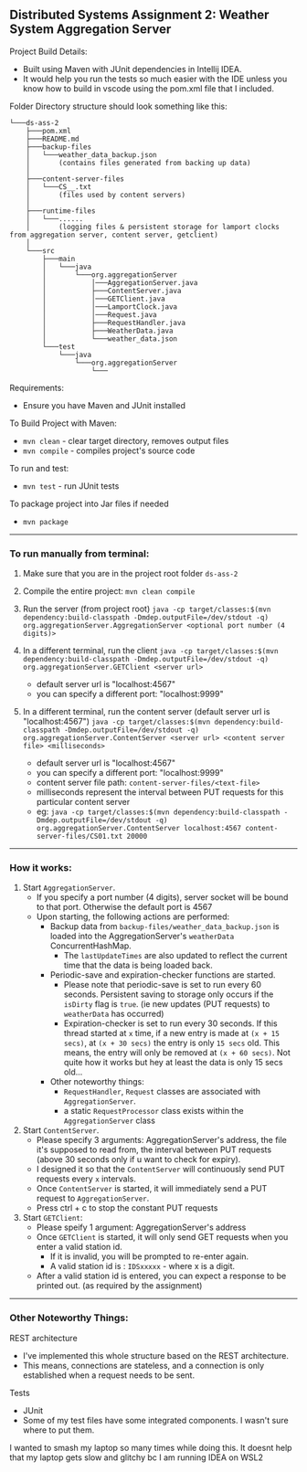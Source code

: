 ## Distributed Systems Assignment 2: Weather System Aggregation Server

Project Build Details:
- Built using Maven with JUnit dependencies in Intellij IDEA.
- It would help you run the tests so much easier with the IDE unless you know how to build in vscode using the pom.xml file that I included.

Folder Directory structure should look something like this:
```
└───ds-ass-2
    ├───pom.xml
    ├───README.md
    ├───backup-files
    │   └───weather_data_backup.json 
    │       (contains files generated from backing up data)
    │
    ├───content-server-files
    │   └───CS__.txt 
    │       (files used by content servers)
    │
    ├───runtime-files
    │   └───......
    │       (logging files & persistent storage for lamport clocks from aggregation server, content server, getclient)
    │
    └───src
        ├───main
        │   └───java
        │       └───org.aggregationServer
        │           │───AggregationServer.java
        │           ├───ContentServer.java
        │           │───GETClient.java
        │           │───LamportClock.java
        │           │───Request.java
        │           ├───RequestHandler.java
        │           ├───WeatherData.java
        │           └───weather_data.json
        └───test
            └───java
                └───org.aggregationServer
                    └───
```

Requirements:
- Ensure you have Maven and JUnit installed

To Build Project with Maven:
- `mvn clean` - clear target directory, removes output files
- `mvn compile` - compiles project's source code

To run and test:
- `mvn test` - run JUnit tests

To package project into Jar files if needed
- `mvn package`

-----------------------

### To run manually from terminal:

1. Make sure that you are in the project root folder `ds-ass-2`

2. Compile the entire project: 
```mvn clean compile```

3. Run the server (from project root)
```java -cp target/classes:$(mvn dependency:build-classpath -Dmdep.outputFile=/dev/stdout -q) org.aggregationServer.AggregationServer <optional port number (4 digits)>```

4. In a different terminal, run the client
```java -cp target/classes:$(mvn dependency:build-classpath -Dmdep.outputFile=/dev/stdout -q) org.aggregationServer.GETClient <server url>```
   - default server url is "localhost:4567"
   - you can specify a different port: "localhost:9999"

5. In a different terminal, run the content server (default server url is "localhost:4567")
```java -cp target/classes:$(mvn dependency:build-classpath -Dmdep.outputFile=/dev/stdout -q) org.aggregationServer.ContentServer <server url> <content server file> <milliseconds>```
   - default server url is "localhost:4567"
   - you can specify a different port: "localhost:9999"
   - content server file path: `content-server-files/<text-file>`
   - milliseconds represent the interval between PUT requests for this particular content server
   - eg: ```java -cp target/classes:$(mvn dependency:build-classpath -Dmdep.outputFile=/dev/stdout -q) org.aggregationServer.ContentServer localhost:4567 content-server-files/CS01.txt 20000```

-----------------------

### How it works:

1. Start `AggregationServer`. 
   - If you specify a port number (4 digits), server socket will be bound to that port. Otherwise the default port is 4567
   - Upon starting, the following actions are performed:
      - Backup data from `backup-files/weather_data_backup.json` is loaded into the AggregationServer's `weatherData` ConcurrentHashMap. 
        - The `lastUpdateTimes` are also updated to reflect the current time that the data is being loaded back.
      - Periodic-save and expiration-checker functions are started. 
        - Please note that periodic-save is set to run every 60 seconds. Persistent saving to storage only occurs if the `isDirty` flag is `true`. (ie new updates (PUT requests) to `weatherData` has occurred)
        - Expiration-checker is set to run every 30 seconds. If this thread started at `x` time, if a new entry is made at `(x + 15 secs)`, at `(x + 30 secs)` the entry is only `15 secs` old. This means, the entry will only be removed at `(x + 60 secs)`. Not quite how it works but hey at least the data is only 15 secs old...
      - Other noteworthy things:
        - `RequestHandler`, `Request` classes are associated with `AggregationServer`.
        - a static `RequestProcessor` class exists within the `AggregationServer` class
2. Start `ContentServer`. 
   - Please specify 3 arguments: AggregationServer's address, the file it's supposed to read from, the interval between PUT requests (above 30 seconds only if u want to check for expiry).
   - I designed it so that the `ContentServer` will continuously send PUT requests every `x` intervals.
   - Once `ContentServer` is started, it will immediately send a PUT request to `AggregationServer`.
   - Press ctrl + c to stop the constant PUT requests
3. Start `GETClient`:
   - Please speify 1 argument: AggregationServer's address
   - Once `GETClient` is started, it will only send GET requests when you enter a valid station id. 
     - If it is invalid, you will be prompted to re-enter again.
     - A valid station id is : `IDSxxxxx` - where x is a digit.
   - After a valid station id is entered, you can expect a response to be printed out. (as required by the assignment)

-----------------------

### Other Noteworthy Things:

REST architecture
- I've implemented this whole structure based on the REST architecture.
- This means, connections are stateless, and a connection is only established when a request needs to be sent.

Tests
- JUnit
- Some of my test files have some integrated components. I wasn't sure where to put them.

I wanted to smash my laptop so many times while doing this. It doesnt help that my laptop gets slow and glitchy bc I am running IDEA on WSL2